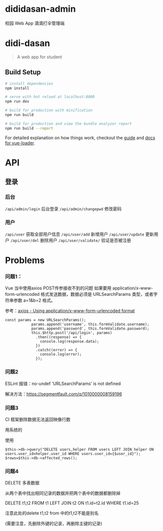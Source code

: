 # dididasan-admin
校园 Web App 滴滴打伞管理端

# didi-dasan

> A web app for student

## Build Setup

``` bash
# install dependencies
npm install

# serve with hot reload at localhost:8080
npm run dev

# build for production with minification
npm run build

# build for production and view the bundle analyzer report
npm run build --report
```

For detailed explanation on how things work, checkout the [guide](http://vuejs-templates.github.io/webpack/) and [docs for vue-loader](http://vuejs.github.io/vue-loader).

# API
## 登录
### 后台
 `/api/admin/login` 后台登录
 `/api/admin/changepwd` 修改密码
### 用户
 `/api/user` 获取全部用户信息
 `/api/user/add` 新增用户
 `/api/user/update` 更新用户
 `/api/user/del` 删除用户
 `/api/user/validate/` 验证是否被注册

# Problems

### 问题1： 

Vue 当中使用axios POST传参接收不到的问题
如果要用 application/x-www-form-urlencoded 格式发送数据，数据必须是 URLSearchParams 类型，或者字符串参数 a=1&b=2 格式。

参考：[axios - Using application/x-www-form-urlencoded format](https://github.com/mzabriskie/axios#using-applicationx-www-form-urlencoded-format)

```
const params = new URLSearchParams();
            params.append('username', this.formValidate.username);
            params.append('password', this.formValidate.password);
            this.$http.post('/api/login', params)
              .then((response) => {
                console.log(response.data);
              })
              .catch((error) => {
                console.log(error);
              });

```

### 问题2

ESLint 报错：no-undef 'URLSearchParams' is not defined

解决方法：https://segmentfault.com/q/1010000008159196

### 问题3

CI 框架删除数据无法返回映像行数

用系统的 


使用    
```
$this->db->query("DELETE users,helper FROM users LEFT JOIN helper ON users.user_id=helper.user_id WHERE users.user_id={$user_id}");
$rows=$this->db->affected_rows();
```


### 问题4

DELETE 多表数据

从两个表中找出相同记录的数据并把两个表中的数据都删除掉

DELETE t1,t2 FROM t1 LEFT JOIN t2 ON t1.id=t2.id WHERE t1.id=25 

注意此处的delete t1,t2 from 中的t1,t2不能是别名

(需要注意，先删除外键的记录，再删除主键的记录)
